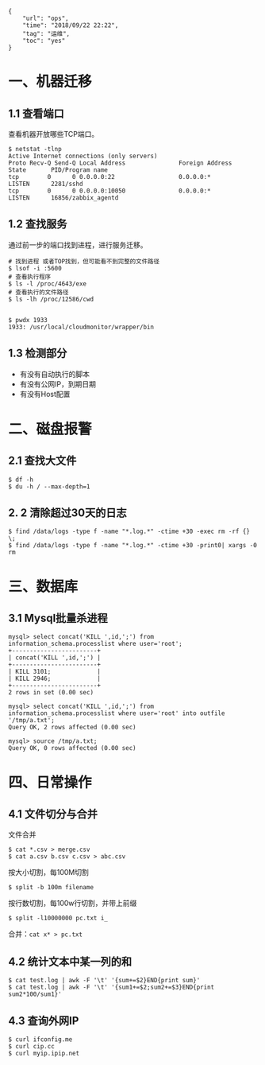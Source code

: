 ```
{
    "url": "ops",
    "time": "2018/09/22 22:22",
    "tag": "运维",
    "toc": "yes"
}
```

# 一、机器迁移

## 1.1 查看端口

查看机器开放哪些TCP端口。

```
$ netstat -tlnp
Active Internet connections (only servers)
Proto Recv-Q Send-Q Local Address               Foreign Address             State       PID/Program name
tcp        0      0 0.0.0.0:22                  0.0.0.0:*                   LISTEN      2281/sshd
tcp        0      0 0.0.0.0:10050               0.0.0.0:*                   LISTEN      16856/zabbix_agentd
```

## 1.2 查找服务

通过前一步的端口找到进程，进行服务迁移。

```
# 找到进程 或者TOP找到，但可能看不到完整的文件路径
$ lsof -i :5600
# 查看执行程序
$ ls -l /proc/4643/exe 
# 查看执行的文件路径
$ ls -lh /proc/12586/cwd


$ pwdx 1933
1933: /usr/local/cloudmonitor/wrapper/bin
```

## 1.3 检测部分

- 有没有自动执行的脚本
- 有没有公网IP，到期日期
- 有没有Host配置

# 二、磁盘报警

## 2.1 查找大文件

```
$ df -h
$ du -h / --max-depth=1
```

## 2. 2 清除超过30天的日志

```
$ find /data/logs -type f -name "*.log.*" -ctime +30 -exec rm -rf {} \; 
$ find /data/logs -type f -name "*.log.*" -ctime +30 -print0| xargs -0 rm
```

# 三、数据库

## 3.1 Mysql批量杀进程

```
mysql> select concat('KILL ',id,';') from information_schema.processlist where user='root';
+------------------------+
| concat('KILL ',id,';') |
+------------------------+
| KILL 3101;             |
| KILL 2946;             |
+------------------------+
2 rows in set (0.00 sec)

mysql> select concat('KILL ',id,';') from information_schema.processlist where user='root' into outfile '/tmp/a.txt';
Query OK, 2 rows affected (0.00 sec)

mysql> source /tmp/a.txt;
Query OK, 0 rows affected (0.00 sec)
```

# 四、日常操作

## 4.1 文件切分与合并

文件合并
```
$ cat *.csv > merge.csv
$ cat a.csv b.csv c.csv > abc.csv
```

按大小切割，每100M切割
```
$ split -b 100m filename
```
按行数切割，每100w行切割，并带上前缀
```
$ split -l10000000 pc.txt i_
```
合并：`cat x* > pc.txt`

## 4.2 统计文本中某一列的和

```
$ cat test.log | awk -F '\t' '{sum+=$2}END{print sum}'
$ cat test.log | awk -F '\t' '{sum1+=$2;sum2+=$3}END{print sum2*100/sum1}'
```

## 4.3 查询外网IP

```
$ curl ifconfig.me
$ curl cip.cc
$ curl myip.ipip.net
```

